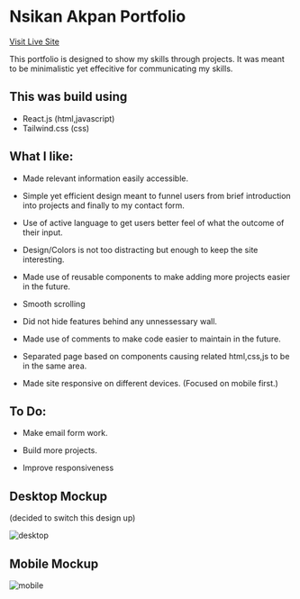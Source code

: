 # Nsikan Akpan Portfolio

[Visit Live Site](https://nsikan-portfolio.netlify.app/)

This portfolio is designed to show my skills through projects. It was meant to be minimalistic yet effecitive for communicating my skills.

## This was build using

- React.js (html,javascript)
- Tailwind.css (css)

## What I like:

- Made relevant information easily accessible.

- Simple yet efficient design meant to funnel users from brief introduction into projects and finally to my contact form.

- Use of active language to get users better feel of what the outcome of their input.

- Design/Colors is not too distracting but enough to keep the site interesting.

- Made use of reusable components to make adding more projects easier in the future.

- Smooth scrolling

- Did not hide features behind any unnessessary wall.

- Made use of comments to make code easier to maintain in the future.

- Separated page based on components causing related html,css,js to be in the same area.

- Made site responsive on different devices. (Focused on mobile first.)

## To Do:

- Make email form work.

- Build more projects.

- Improve responsiveness




## Desktop Mockup ##
(decided to switch this design up) 

![desktop](https://user-images.githubusercontent.com/94437730/151643532-c658c2a1-35bf-4c69-a5eb-37f314493b3e.png)

## Mobile Mockup ##
![mobile](https://user-images.githubusercontent.com/94437730/151643533-c7f8e196-171b-4363-a26b-0845f8166da9.png)

